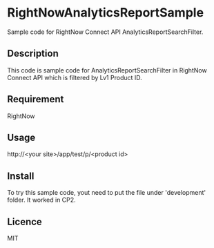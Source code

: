 # RightNowAnalyticsReportSample
Sample code for RightNow Connect API AnalyticsReportSearchFilter.

## Description
This code is sample code for AnalyticsReportSearchFilter in RightNow Connect API which is filtered by Lv1 Product ID.

## Requirement
RightNow

## Usage
http://&lt;your site&gt;/app/test/p/&lt;product id&gt;

## Install
To try this sample code, yout need to put the file under 'development' folder.
It worked in CP2.

## Licence
MIT


